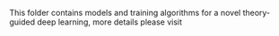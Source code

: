 This folder contains models and training algorithms for a novel theory-guided deep learning, more details please visit 
